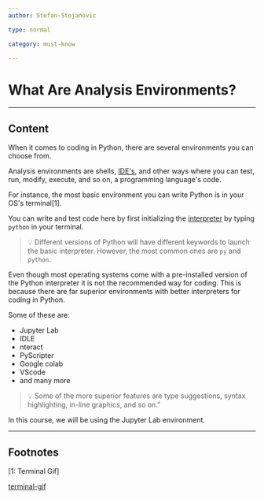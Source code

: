 ```yaml
---
author: Stefan-Stojanovic

type: normal

category: must-know

---
```


# What Are Analysis Environments?

---
## Content

When it comes to coding in Python, there are several environments you can choose from.

Analysis environments are shells, [IDE's](https://www.enki.com/glossary/general/ide), and other ways where you can test, run, modify, execute, and so on, a programming language's code.

For instance, the most basic environment you can write Python is in your OS's terminal[1]. 

You can write and test code here by first initializing the [interpreter](https://www.enki.com/glossary/general/interpreter) by typing `python` in your terminal.

> 💡 Different versions of Python will have different keywords to launch the basic interpreter. However, the most common ones are `py` and `python`.

Even though most operating systems come with a pre-installed version of the Python interpreter it is not the recommended way for coding. This is because there are far superior environments with better interpreters for coding in Python.

Some of these are:
- Jupyter Lab
- IDLE
- nteract
- PyScripter
- Google colab
- VScode
- and many more

> 💡 Some of the more superior features are type suggestions, syntax highlighting, in-line graphics, and so on."

In this course, we will be using the Jupyter Lab environment.

---
## Footnotes

[1: Terminal Gif]

[terminal-gif](https://img.enkipro.com/0bf78b2222dca114a879cc242715adc3.gif)
